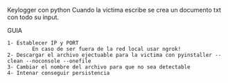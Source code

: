 Keylogger con python 
    Cuando la victima escribe se crea un documento txt con todo su input.

GUIA


    1- Establecer IP y PORT
            En caso de ser fuera de la red local usar ngrok!
    2- Descargar el archivo ejectuable para la victima con pyinstaller --clean --noconsole --onefile
    3- Cambiar el nombre del archivo para que no sea detectable
    4- Intenar conseguir persistencia

